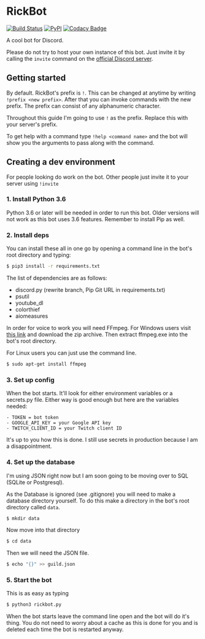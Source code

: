 # RickBot

[![Build Status](https://travis-ci.org/rickbotdiscord/rickbot.svg?branch=master)](https://travis-ci.org/rickbotdiscord/rickbot) [![PyPI](https://img.shields.io/badge/Python-3.6.1-green.svg)](https://www.python.org/downloads/)  [![Codacy Badge](https://api.codacy.com/project/badge/Grade/a0d19fe4283b4288a5146caa5c0891c5)](https://www.codacy.com/app/Euab/rickbot?utm_source=github.com&amp;utm_medium=referral&amp;utm_content=rickbotdiscord/rickbot&amp;utm_campaign=Badge_Grade)

A cool bot for Discord.

Please do not try to host your own instance of this bot. Just invite it by calling the `invite` command on the
[official Discord server](https://discord.gg/TzDbESZ).

## Getting started
By default. RickBot's prefix is `!`. This can be changed at anytime by writing `!prefix <new prefix>`.
After that you can invoke commands with the new prefix.
The prefix can consist of any alphanumeric character.

Throughout this guide I'm going to use `!` as the prefix. Replace this with your server's prefix.

To get help with a command type `!help <command name>` and the bot will show you the arguments to pass along with the command.

## Creating a dev environment

For people looking do work on the bot. Other people just invite it to your server using `!invite`

### 1. Install Python 3.6
Python 3.6 or later will be needed in order to run this bot. Older versions will not work as this bot uses 3.6 features.
Remember to install Pip as well.

### 2. Install deps
You can install these all in one go by opening a command line in the bot's root directory and typing:

```bash
$ pip3 install -r requirements.txt
```

The list of dependencies are as follows:

- discord.py (rewrite branch, Pip Git URL in requirements.txt)
- psutil
- youtube_dl
- colorthief
- aiomeasures

In order for voice to work you will need FFmpeg.
For Windows users visit [this link](https://www.ffmpeg.org)
and download the zip archive. Then extract ffmpeg.exe
into the bot's root directory.

For Linux users you can just use the command line.

```bash
$ sudo apt-get install ffmpeg
```

### 3. Set up config
When the bot starts. It'll look for either environment variables or a secrets.py file.
Either way is good enough but here are the variables needed:

    - TOKEN = bot token
    - GOOGLE_API_KEY = your Google API key
    - TWITCH_CLIENT_ID = your Twitch client ID
   
It's up to you how this is done. I still use secrets in production because I am a disappointment.

### 4. Set up the database
I'm using JSON right now but I am soon going to be moving over to SQL (SQLite or Postgresql).

As the Database is ignored (see .gitignore) you will need to make a database directory yourself.
To do this make a directory in the bot's root directory called `data`.

```bash
$ mkdir data
```

Now move into that directory

```bash
$ cd data
```

Then we will need the JSON file.

```bash
$ echo "{}" >> guild.json
```

### 5. Start the bot
This is as easy as typing
```bash
$ python3 rickbot.py
```

When the bot starts leave the command line open and the bot will do it's thing.
You do not need to worry about a cache as this is done for you and is deleted
each time the bot is restarted anyway.
